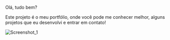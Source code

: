 Olá, tudo bem?

Este projeto é o meu portfólio, onde você pode me conhecer melhor, alguns projetos que eu desenvolvi e entrar em contato!

![Screenshot_1](https://user-images.githubusercontent.com/68878579/180500665-2f231526-941e-414d-b0b9-9482b203454e.png)
